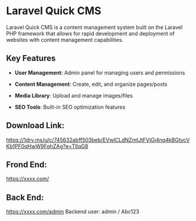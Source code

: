 # Laravel Quick CMS

Laravel Quick CMS is a content management system built on the Laravel PHP framework that allows for rapid development and deployment of websites with content management capabilities.

## Key Features

-   **User Management**: Admin panel for managing users and permissions
    
-   **Content Management**: Create, edit, and organize pages/posts
    
-   **Media Library**: Upload and manage images/files

-   **SEO Tools**: Built-in SEO optimization features

## Download Link: 
https://1drv.ms/u/c/745632abff503beb/EVwlCLdNZmtJtFViGj4nq4kBGtycVKb1PF0qHwW9FqhZAg?e=TIIqG8


## Frond End:
https://xxxx.com/


## Back End:
https://xxxx.com/admin
Backend user: admin / Abc123
